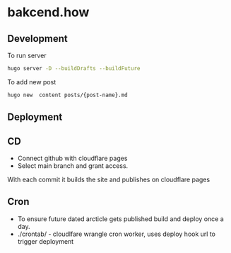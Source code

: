 # bakcend.how

## Development

To run server

```sh
hugo server -D --buildDrafts --buildFuture
```

To add new post

```sh
hugo new  content posts/{post-name}.md
```

## Deployment

## CD

- Connect github with cloudflare pages
- Select main branch and grant access.

With each commit it builds the site and publishes on cloudflare pages

## Cron

- To ensure future dated arcticle gets published build and deploy once a day.
- ./crontab/ - cloudlfare wrangle cron worker, uses deploy hook url to trigger deployment
